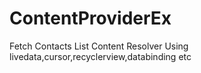 # ContentProviderEx
Fetch Contacts List Content Resolver 
Using livedata,cursor,recyclerview,databinding etc
